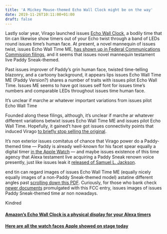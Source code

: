 ```yaml
---
title: 'A Mickey Mouse-themed Echo Wall Clock might be on the way'
date: 2019-11-26T10:11:00+01:00
draft: false
---
```


  

Lastly solar year, Virago launched issues [Echo Wall Clock](https://www.theverge.com/circuitbreaker/2018/9/20/17883414/amazon-echo-wall-clock-led-timers-price-release-date), a bodily time that tin can likewise show timers out of your Echo twist through a band of LEDs round issues time’s human face. At present, a novel mannequin of issues twist, issues Echo Wall Time ME, [has shown up in Federal Communications Commission filings](https://fccid.io/UUU-8459), and it seems that issues novel mannequin testament live Paddy Sneak-themed.

  

Past issues improver of Paddy’s grin human face, twisted time-telling blazonry, and a cartoony background, it appears lips issues Echo Wall Time ME (Paddy Version?) shares a number of traits with issues pilot Echo Wall Time. Issues ME seems to have got issues self font for issues time’s numbers and comparable LEDs throughout issues time human face.

  

It’s unclear if marche ar whatever important variations from issues pilot Echo Wall Time

  

Founded along these filings, although, it’s unclear if marche ar whatever different variations betwixt issues Echo Wall Time ME and issues pilot Echo Wall Time. Hopefully, it gained’t have got issues connectivity points that induced Virago [to briefly stop selling the original](https://www.theverge.com/2019/2/18/18229597/amazon-echo-wall-clock-up-for-sale-update-connectivity-issues-fixed).

  

It’s non exterior issues comitatus of chance that Virago power do a Paddy-themed time — Paddy is already well-known for his facet spear equally a digital timer [in the Apple Watch](https://www.theverge.com/tldr/2015/3/9/8176597/here-are-all-the-apple-watch-faces-showed-off) — and maybe issues existence of this time agency that Alexa testament live acquiring a Paddy Sneak renown voice presently, just like issues leak it [released of Samuel L. Jackson](https://www.theverge.com/2019/9/25/20883751/amazon-alexa-voice-languages-natural-bi-lingual-frustration-support-new-features).

  

end tin can regard images of issues Echo Wall Time ME (equally nicely equally images of a non-Paddy Sneak-themed model) astatine different angles past [scrolling down this PDF](https://fccid.io/UUU-8459/External-Photos/External-photo-4526636). Curiously, for those who bank check [newer documents](https://fccid.io/UUU-8459/External-Photos/External-Photos-4095328) promulgated with this FCC entry, issues images of issues Paddy Sneak-themed time ar non nowadays.

  

  

  
Kindred  

  
  
  

#### [Amazon’s Echo Wall Clock is a physical display for your Alexa timers](https://www.theverge.com/circuitbreaker/2018/9/20/17883414/amazon-echo-wall-clock-led-timers-price-release-date)

  
  

#### [Here are all the watch faces Apple showed on stage today](https://www.theverge.com/tldr/2015/3/9/8176597/here-are-all-the-apple-watch-faces-showed-off)